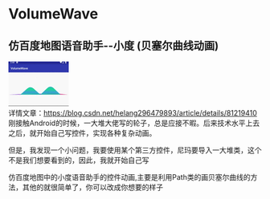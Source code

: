 # VolumeWave
## 仿百度地图语音助手--小度 (贝塞尔曲线动画)
![image](https://github.com/helang1991/VolumeWave/blob/master/wave_test.gif)</br>
详情文章：https://blog.csdn.net/helang296479893/article/details/81219410  </br>
刚接触Android的时候，一大堆大佬写的轮子，总是应接不暇。后来技术水平上去之后，就开始自己写控件，实现各种复杂动画。</br>

但是，我发现一个小问题，我要使用某个第三方控件，尼玛要导入一大堆类，这个不是我们想要看到的，因此，我就开始自己写</br>


仿百度地图中的小度语音助手的控件动画,主要是利用Path类的画贝塞尔曲线的方法，其他的就很简单了，你可以改成你想要的样子</br>


